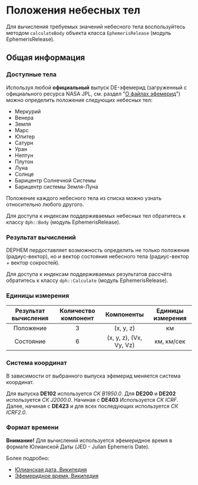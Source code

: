 # Положения небесных тел
Для вычисления требуемых значений небесного тела воспользуйтесь методом `calculateBody` объекта класса `EphemerisRelease` (модуль EphemerisRelease).

## Общая информация

### Доступные тела
Используя любой **официальный** выпуск DE-эфемерид (загруженный с официального ресурса NASA JPL, см. раздел "[О файлах эфемерид](about-ephemeris-files.md)") можно определить положения следующих небесных тел:
* Меркурий
* Венера
* Земля
* Марс
* Юпитер
* Сатурн
* Уран
* Нептун
* Плутон
* Луна
* Солнце
* Барицентр Солнечной Системы
* Барицентр системы Земля-Луна

Положение каждого небесного тела из списка можно узнать относительно любого другого.

Для доступа к индексам поддерживаемых небесных тел обратитесь к классу `dph::Body` (модуль EphemerisRelease).

### Результат вычислений
DEPHEM пердоставляет возможность определить не только положение (радиус-вектор), но и вектор состояния небесного тела (радиус-вектор + вектор сокростей).

Для доступа к индексам поддерживаемых результатов рассчёта обратитесь к классу `dph::Calculate` (модуль EphemerisRelease).

### Единицы измерения
|Результат вычисления|Количество компонент|Компоненты|Единицы измерения|
|:-:|:-:|:-:|:-:|
|Положение|3|(x, y, z)|км|
|Состояние|6|(x, y, z), (Vx, Vy, Vz) |км, км/сек|

### Система координат
В зависимости от выбранного выпуска эфемерид меняется система координат.

Для выпуска **DE102** используется *СК B1950.0*. Для **DE200** и **DE202** используется *СК J2000.0*. Начиная с **DE403** Используется *СК ICRF*. Далее, начиная с **DE423** и для всех последующих используется *СК ICRF2.0*.

### Формат времени
**Внимание!** Для вычислений используется эфемеридное время в формате Юлианской Даты (JED - Julian Ephemeris Date).

Более подробно:
* [Юлианская дата, Википедия](https://ru.wikipedia.org/wiki/Юлианская_дата)
* [Эфемеридное время, Википедия](https://ru.wikipedia.org/wiki/Эфемеридное_время)